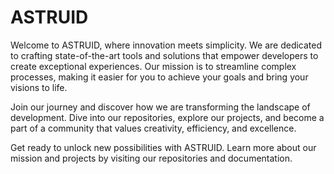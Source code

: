 # ASTRUID

Welcome to ASTRUID, where innovation meets simplicity. We are dedicated to crafting state-of-the-art tools and solutions that empower developers to create exceptional experiences. Our mission is to streamline complex processes, making it easier for you to achieve your goals and bring your visions to life.

Join our journey and discover how we are transforming the landscape of development. Dive into our repositories, explore our projects, and become a part of a community that values creativity, efficiency, and excellence.

Get ready to unlock new possibilities with ASTRUID. Learn more about our mission and projects by visiting our repositories and documentation.
